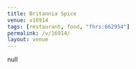 ```yaml
---
title: Britannia Spice
venue: v16914
tags: [restaurant, food, "fhrs:662954"]
permalink: /v/16914/
layout: venue
---
```

null